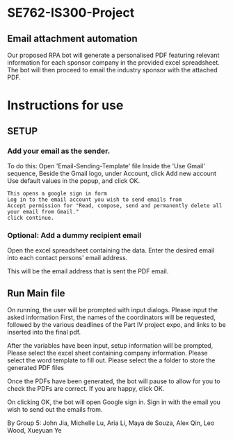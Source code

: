 # SE762-IS300-Project

## Email attachment automation

Our proposed RPA bot will generate a personalised PDF featuring relevant information for each sponsor company in the provided excel spreadsheet. The bot will then proceed to email the industry sponsor with the attached PDF.


# Instructions for use

## SETUP

### Add your email as the sender. 
To do this:
Open 'Email-Sending-Template' file
Inside the 'Use Gmail' sequence, 
Beside the Gmail logo, under Account, click Add new account
Use default values in the popup, and click OK.

	This opens a google sign in form
	Log in to the email account you wish to send emails from
	Accept permission for "Read, compose, send and permanently delete all your email from Gmail."
	click continue.

### Optional: Add a dummy recipient email
Open the excel spreadsheet containing the data.
Enter the desired email into each contact persons' email address.

This will be the email address that is sent the PDF email.

## Run Main file

On running, the user will be prompted with input dialogs. Please input the asked information
First, the names of the coordinators will be requested, followed by the various deadlines of the Part IV project expo, and links to be inserted into the final pdf.

After the variables have been input,
setup information will be prompted,
Please select the excel sheet containing company information.
Please select the word template to fill out. 
Please select the a folder to store the generated PDF files

Once the PDFs have been generated, the bot will pause to allow for you to check the PDFs are correct.
If you are happy, click OK.

On clicking OK, the bot will open Google sign in.
Sign in with the email you wish to send out the emails from.


By Group 5:
John Jia, Michelle Lu, Aria Li, Maya de Souza, Alex Qin, Leo Wood, Xueyuan Ye